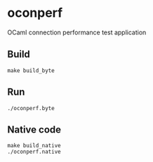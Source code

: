 # oconperf
OCaml connection performance test application

## Build

~~~
make build_byte
~~~

## Run

~~~
./oconperf.byte
~~~

## Native code

~~~
make build_native
./oconperf.native
~~~

